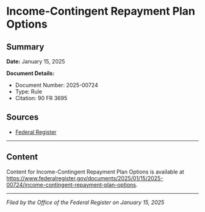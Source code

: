 # Income-Contingent Repayment Plan Options

## Summary

**Date:** January 15, 2025

**Document Details:**
- Document Number: 2025-00724
- Type: Rule
- Citation: 90 FR 3695

## Sources
- [Federal Register](https://www.federalregister.gov/documents/2025/01/15/2025-00724/income-contingent-repayment-plan-options)

---

## Content

Content for Income-Contingent Repayment Plan Options is available at https://www.federalregister.gov/documents/2025/01/15/2025-00724/income-contingent-repayment-plan-options.

---

*Filed by the Office of the Federal Register on January 15, 2025*
